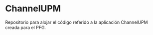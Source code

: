 # ChannelUPM
Repositorio para alojar el código referido a la aplicación ChannelUPM creada para el PFG.
